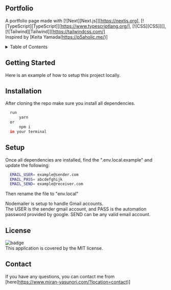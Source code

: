 ## Portfolio

A portfolio page made with [![Next][Next.js]][https://nextjs.org], [![TypeScript][TypeScript]][https://www.typescriptlang.org/], [![CSS][CSS]][], [![Tailwind][Tailwind]][https://tailwindcss.com/]
</br> Inspired by [Keita Yamada(https://p5aholic.me/)]

<details>
<summary>Table of Contents</summary>
<ul>        
    <li><a href='#getting-started'>Getting Started</a></li>
    <li><a href="#installation">Installation</a></li>
    <li><a href="#setup">Setup</a></li>
    <li><a href="#license">License</a></li>
    <li><a href="#contact">Contact</a></li> 
</details>

## Getting Started

Here is an example of how to setup this project locally.

## Installation

After cloning the repo make sure you install all dependencies.
  ```sh
    run
        yarn
    or
        npm i
    in your terminal
  ```

## Setup

Once all dependencies are installed, find the ".env.local.example" and update the following:

  ```sh
    EMAIL_USER= example@sender.com
    EMAIL_PASS= abcdefghijk
    EMAIL_SEND= example@receiver.com
  ```

Then rename the file to "env.local"

Nodemailer is setup to handle Gmail accounts.
</br>The USER is the sender gmail account, and PASS is the automation password provided by google. SEND can be any valid email account.


## License

![badge](https://img.shields.io/badge/license-MIT-brightgreen)
<br />
This application is covered by the MIT license.


## Contact

If you have any questions, you can contact me from [here(https://www.miran-yasunori.com/?location=contact)]